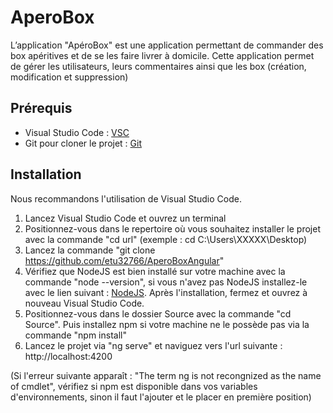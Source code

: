 # AperoBox
L’application "ApéroBox" est une application permettant de commander des box apéritives et de se les faire livrer à domicile.
Cette application permet de gérer les utilisateurs, leurs commentaires ainsi que les box (création, modification et suppression)

## Prérequis
* Visual Studio Code : [VSC](https://code.visualstudio.com "Visual Studio Code Home Page")
* Git pour cloner le projet : [Git](https://git-scm.com/downloads "Git Download Page")

## Installation
Nous recommandons l'utilisation de Visual Studio Code.

1. Lancez Visual Studio Code et ouvrez un terminal
2. Positionnez-vous dans le repertoire où vous souhaitez installer le projet avec la commande "cd url" (exemple : cd C:\Users\XXXXX\Desktop)
3. Lancez la commande "git clone https://github.com/etu32766/AperoBoxAngular"
4. Vérifiez que NodeJS est bien installé sur votre machine avec la commande "node --version", si vous n'avez pas NodeJS installez-le avec le lien suivant : [NodeJS](https://nodejs.org "NodeJS Home Page"). Après l'installation, fermez et ouvrez à nouveau Visual Studio Code.
5. Positionnez-vous dans le dossier Source avec la commande "cd Source". Puis installez npm si votre machine ne le possède pas via la commande "npm install"
6. Lancez le projet via "ng serve" et naviguez vers l'url suivante : http://localhost:4200

(Si l'erreur suivante apparaît : "The term ng is not recongnized as the name of cmdlet", vérifiez si npm est disponible dans vos variables d'environnements, sinon il faut l'ajouter et le placer en première position)